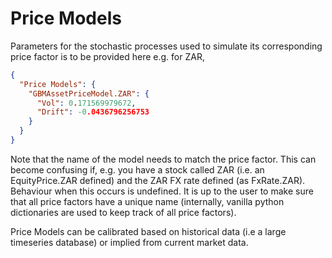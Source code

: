 #  Price Models

Parameters for the stochastic processes used to simulate its corresponding price factor is to be
provided here e.g. for ZAR,

```json
{
  "Price Models": {
    "GBMAssetPriceModel.ZAR": {
      "Vol": 0.171569979672,
      "Drift": -0.0436796256753
    }
  }
}
```

Note that the name of the model needs to match the price factor. This can become confusing if, 
e.g. you have a stock called ZAR (i.e. an EquityPrice.ZAR defined) and the ZAR FX rate defined 
(as FxRate.ZAR). Behaviour when this occurs is undefined. It is up to the user to make sure that 
all price factors have a unique name (internally, vanilla python dictionaries are used to keep 
track of all price factors).

Price Models can be calibrated based on historical data (i.e a large timeseries database) or 
implied from current market data. 